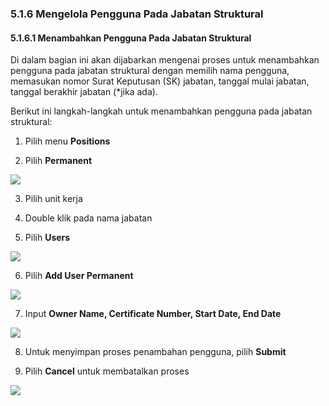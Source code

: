 ### **5.1.6 Mengelola Pengguna Pada Jabatan Struktural**

#### **5.1.6.1 Menambahkan Pengguna Pada Jabatan Struktural**

Di dalam bagian ini akan dijabarkan mengenai proses untuk menambahkan pengguna pada jabatan struktural dengan memilih nama 
pengguna, memasukan nomor Surat Keputusan (SK) jabatan, tanggal mulai jabatan, tanggal berakhir jabatan (\*jika ada).

Berikut ini langkah-langkah untuk menambahkan pengguna pada jabatan struktural:

1. Pilih menu **Positions**

2. Pilih **Permanent**

![](media/094e0c62935d4fc654d943aeb2710abb.jpg)

3. Pilih unit kerja

4. Double klik pada nama jabatan

5. Pilih **Users**

![](media/c5b2599d4d7852f1e8dc03b6ce3c3222.jpg)

6. Pilih **Add User Permanent**

![](media/3c9b8767a327ffb322e113e3ccfa254d.jpg)

7. Input **Owner Name, Certificate Number, Start Date, End Date**

![](media/8aedfda6bd6a69fb7cdb5a710412be2d.jpg)

8. Untuk menyimpan proses penambahan pengguna, pilih **Submit**

9. Pilih **Cancel** untuk membatalkan proses

![](media/c7d6d34309ca266a87b543ce02046e5e.jpg)